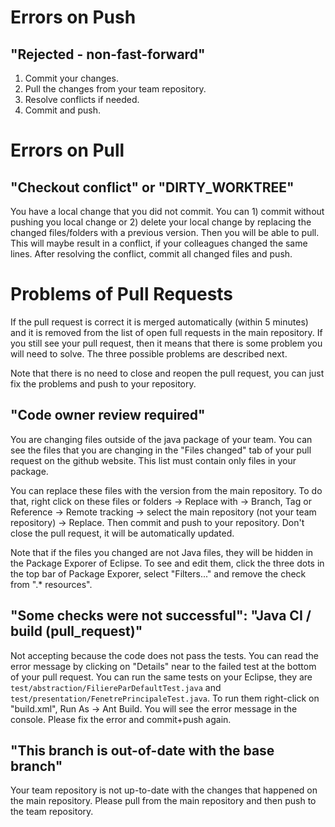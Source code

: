 # Errors on Push

## "Rejected - non-fast-forward"

1. Commit your changes.
2. Pull the changes from your team repository.
3. Resolve conflicts if needed.
4. Commit and push.

# Errors on Pull

## "Checkout conflict" or "DIRTY_WORKTREE"

You have a local change that you did not commit. 
You can 1) commit without pushing you local change or 2) delete your local change by replacing the changed files/folders with a previous version.
Then you will be able to pull. This will maybe result in a conflict, if your colleagues changed the same lines.
After resolving the conflict, commit all changed files and push.

# Problems of Pull Requests

If the pull request is correct it is merged automatically (within 5 minutes) and it is removed from the list of open full requests in the main repository. If you still see your pull request, then it means that there is some problem you will need to solve. The three possible problems are described next.

Note that there is no need to close and reopen the pull request, you can just fix the problems and push to your repository.

## "Code owner review required"

You are changing files outside of the java package of your team. You can see the files that you are changing in the "Files changed" tab of your pull request on the github website. This list must contain only files in your package.

You can replace these files with the version from the main repository. To do that, right click on these files or folders -> Replace with -> Branch, Tag or Reference -> Remote tracking -> select the main repository (not your team repository) -> Replace. Then commit and push to your repository. Don't close the pull request, it will be automatically updated.

Note that if the files you changed are not Java files, they will be hidden in the Package Exporer of Eclipse. To see and edit them, click the three dots in the top bar of Package Exporer, select "Filters..." and remove the check from ".* resources". 

## "Some checks were not successful": "Java CI / build (pull_request)"

Not accepting because the code does not pass the tests. You can read the error message by clicking on "Details" near to the failed test at the bottom of your pull request. You can run the same tests on your Eclipse, they are `test/abstraction/FiliereParDefaultTest.java` and `test/presentation/FenetrePrincipaleTest.java`. To run them right-click on "build.xml", Run As -> Ant Build. You will see the error message in the console. Please fix the error and commit+push again.

## "This branch is out-of-date with the base branch"

Your team repository is not up-to-date with the changes that happened on the main repository. Please pull from the main repository and then push to the team repository.

